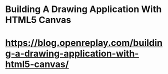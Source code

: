 # Building A Drawing Application With HTML5 Canvas

# https://blog.openreplay.com/building-a-drawing-application-with-html5-canvas/